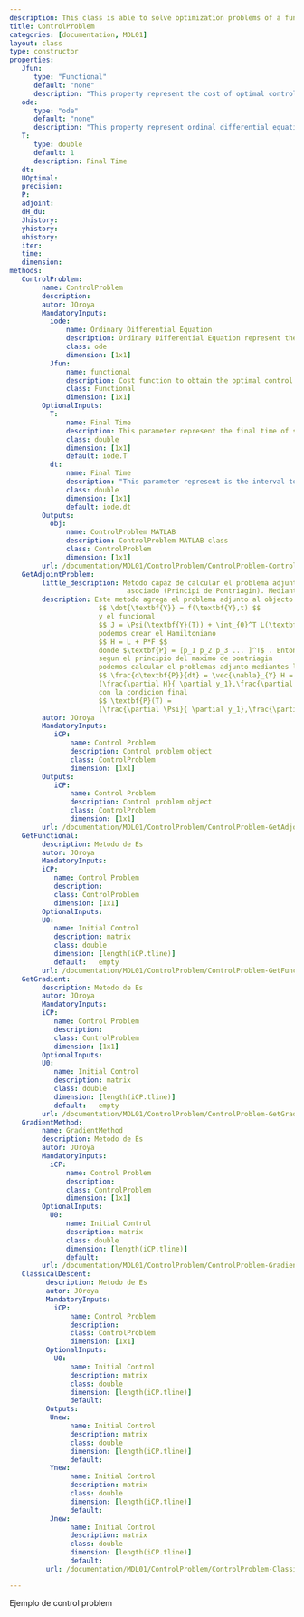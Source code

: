 ```yaml
---
description: This class is able to solve optimization problems of a function restricted to an ordinary differential equation. This scheme is used to solve optimal control problems in which the functional derivative is calculated. <strong>ControlProblem</strong> class has methods that help us find optimal control as well as obtaining the attached problem and it's derivative form, in both symbolic and numerical versions.
title: ControlProblem
categories: [documentation, MDL01]
layout: class
type: constructor
properties:
   Jfun: 
      type: "Functional"
      default: "none"
      description: "This property represent the cost of optimal control"
   ode: 
      type: "ode"
      default: "none"
      description: "This property represent ordinal differential equation"
   T: 
      type: double
      default: 1
      description: Final Time
   dt: 
   UOptimal: 
   precision: 
   P: 
   adjoint: 
   dH_du: 
   Jhistory: 
   yhistory: 
   uhistory: 
   iter: 
   time: 
   dimension: 
methods:
   ControlProblem:
        name: ControlProblem
        description: 
        autor: JOroya
        MandatoryInputs:   
          iode: 
              name: Ordinary Differential Equation 
              description: Ordinary Differential Equation represent the constrain to minimization the functional 
              class: ode
              dimension: [1x1]
          Jfun: 
              name: functional
              description: Cost function to obtain the optimal control 
              class: Functional
              dimension: [1x1]        
        OptionalInputs:
          T:
              name: Final Time 
              description: This parameter represent the final time of simulation.  
              class: double
              dimension: [1x1]
              default: iode.T 
          dt:
              name: Final Time 
              description: "This parameter represent is the interval to interpolate the control u and state y to obtain the functional J and the gradient dH/du"
              class: double
              dimension: [1x1]
              default: iode.dt         
        Outputs:
          obj:
              name: ControlProblem MATLAB
              description: ControlProblem MATLAB class
              class: ControlProblem
              dimension: [1x1]
        url: /documentation/MDL01/ControlProblem/ControlProblem-ControlProblem
   GetAdjointProblem:
        little_description: Metodo capaz de calcular el problema adjunto de la ecuacion diferencial atravez del hamiltoniano
                             asociado (Principi de Pontriagin). Mediante la formula $ \frac{d\textbf{P}}{dt} = \vec{\nabla}_{Y} H $
        description: Este metodo agrega el problema adjunto al objecto ControlProblem, dado que tenemos 
                      $$ \dot{\textbf{Y}} = f(\textbf{Y},t) $$ 
                      y el funcional 
                      $$ J = \Psi(\textbf{Y}(T)) + \int_{0}^T L(\textbf{Y},U,t)dt $$ 
                      podemos crear el Hamiltoniano 
                      $$ H = L + P*F $$
                      donde $\textbf{P} = [p_1 p_2 p_3 ... ]^T$ . Entonces 
                      segun el principio del maximo de pontriagin 
                      podemos calcular el problemas adjunto mediantes las formulas 
                      $$ \frac{d\textbf{P}}{dt} = \vec{\nabla}_{Y} H = 
                      (\frac{\partial H}{ \partial y_1},\frac{\partial H}{ \partial y_2},...)$$
                      con la condicion final 
                      $$ \textbf{P}(T) = 
                      (\frac{\partial \Psi}{ \partial y_1},\frac{\partial \Psi}{ \partial y_2},...)$$
        autor: JOroya
        MandatoryInputs:   
           iCP: 
               name: Control Problem
               description: Control problem object
               class: ControlProblem
               dimension: [1x1]
        Outputs:
           iCP: 
               name: Control Problem
               description: Control problem object
               class: ControlProblem
               dimension: [1x1]
        url: /documentation/MDL01/ControlProblem/ControlProblem-GetAdjointProblem
   GetFunctional:
        description: Metodo de Es
        autor: JOroya
        MandatoryInputs:   
        iCP: 
           name: Control Problem
           description: 
           class: ControlProblem
           dimension: [1x1]
        OptionalInputs:
        U0:
           name: Initial Control 
           description: matrix 
           class: double
           dimension: [length(iCP.tline)]
           default:   empty
        url: /documentation/MDL01/ControlProblem/ControlProblem-GetFunctional
   GetGradient:
        description: Metodo de Es
        autor: JOroya
        MandatoryInputs:   
        iCP: 
           name: Control Problem
           description: 
           class: ControlProblem
           dimension: [1x1]
        OptionalInputs:
        U0:
           name: Initial Control 
           description: matrix 
           class: double
           dimension: [length(iCP.tline)]
           default:   empty
        url: /documentation/MDL01/ControlProblem/ControlProblem-GetGradient
   GradientMethod:
        name: GradientMethod
        description: Metodo de Es
        autor: JOroya
        MandatoryInputs:   
          iCP: 
              name: Control Problem
              description: 
              class: ControlProblem
              dimension: [1x1]
        OptionalInputs:
          U0:
              name: Initial Control 
              description: matrix 
              class: double
              dimension: [length(iCP.tline)]
              default:
        url: /documentation/MDL01/ControlProblem/ControlProblem-GradientMethod
   ClassicalDescent:
         description: Metodo de Es
         autor: JOroya
         MandatoryInputs:   
           iCP: 
               name: Control Problem
               description: 
               class: ControlProblem
               dimension: [1x1]
         OptionalInputs:
           U0:
               name: Initial Control 
               description: matrix 
               class: double
               dimension: [length(iCP.tline)]
               default:
         Outputs:
          Unew:
               name: Initial Control 
               description: matrix 
               class: double
               dimension: [length(iCP.tline)]
               default:
          Ynew:
               name: Initial Control 
               description: matrix 
               class: double
               dimension: [length(iCP.tline)]
               default:
          Jnew:
               name: Initial Control 
               description: matrix 
               class: double
               dimension: [length(iCP.tline)]
               default: 
         url: /documentation/MDL01/ControlProblem/ControlProblem-ClassicalDescent

---
```


Ejemplo de control problem

